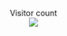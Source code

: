<p align="center"> 
  Visitor count<br>
  <img src="https://profile-counter.glitch.me/atharva-narkhede-pythonw8cy/count.svg" />
</p>
